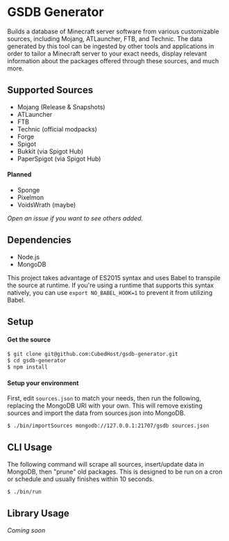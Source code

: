# GSDB Generator
Builds a database of Minecraft server software from various customizable sources, including Mojang, ATLauncher, FTB, and Technic. The data generated by this tool can be ingested by other tools and applications in order to tailor a Minecraft server to your exact needs, display relevant information about the packages offered through these sources, and much more.

## Supported Sources
- Mojang (Release & Snapshots)
- ATLauncher
- FTB
- Technic (official modpacks)
- Forge
- Spigot
- Bukkit (via Spigot Hub)
- PaperSpigot (via Spigot Hub)

#### Planned
- Sponge
- Pixelmon
- VoidsWrath (maybe)

_Open an issue if you want to see others added._

## Dependencies
- Node.js
- MongoDB

This project takes advantage of ES2015 syntax and uses Babel to transpile the source at runtime. If you're using a runtime that supports this syntax natively, you can use `export NO_BABEL_HOOK=1` to prevent it from utilizing Babel.

## Setup
#### Get the source
```bash
$ git clone git@github.com:CubedHost/gsdb-generator.git
$ cd gsdb-generator
$ npm install
```

#### Setup your environment
First, edit `sources.json` to match your needs, then run the following, replacing the MongoDB URI with your own. This will remove existing sources and import the data from sources.json into MongoDB.
```bash
$ ./bin/importSources mongodb://127.0.0.1:21707/gsdb sources.json
```

## CLI Usage
The following command will scrape all sources, insert/update data in MongoDB, then "prune" old packages. This is designed to be run on a cron or schedule and usually finishes within 10 seconds.
```bash
$ ./bin/run
```

## Library Usage
_Coming soon_
